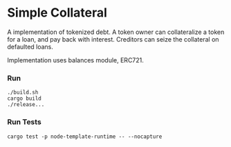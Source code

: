 # Simple Collateral

A implementation of tokenized debt. A token owner can collateralize a token for a loan, and pay back with interest. Creditors can seize the collateral on defaulted loans.

Implementation uses balances module, ERC721. 


### Run 
```
./build.sh
cargo build
./release...
```

### Run Tests
`cargo test -p node-template-runtime -- --nocapture`